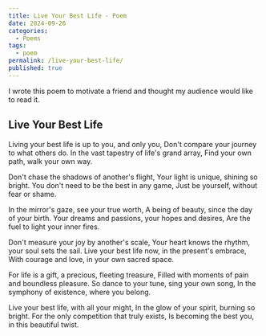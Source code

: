 ```yaml
---
title: Live Your Best Life - Poem
date: 2024-09-26
categories:
  - Poems
tags:
  - poem
permalink: /live-your-best-life/
published: true
---
```

I wrote this poem to motivate a friend and thought my audience would like to read it.

## Live Your Best Life

Living your best life is up to you, and only you,
Don't compare your journey to what others do.
In the vast tapestry of life's grand array,
Find your own path, walk your own way.

Don't chase the shadows of another's flight,
Your light is unique, shining so bright.
You don't need to be the best in any game,
Just be yourself, without fear or shame.

In the mirror's gaze, see your true worth,
A being of beauty, since the day of your birth.
Your dreams and passions, your hopes and desires,
Are the fuel to light your inner fires.

Don't measure your joy by another's scale,
Your heart knows the rhythm, your soul sets the sail.
Live your best life now, in the present's embrace,
With courage and love, in your own sacred space.

For life is a gift, a precious, fleeting treasure,
Filled with moments of pain and boundless pleasure.
So dance to your tune, sing your own song,
In the symphony of existence, where you belong.

Live your best life, with all your might,
In the glow of your spirit, burning so bright.
For the only competition that truly exists,
Is becoming the best you, in this beautiful twist.